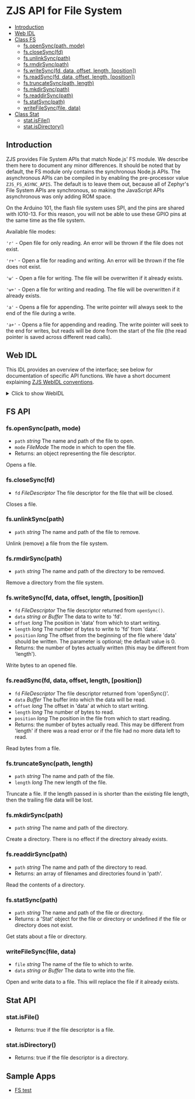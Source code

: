 ZJS API for File System
==================

* [Introduction](#introduction)
* [Web IDL](#web-idl)
* [Class FS](#fs-api)
  * [fs.openSync(path, mode)](#fsopensyncpath-mode)
  * [fs.closeSync(fd)](#fsclosesyncfd)
  * [fs.unlinkSync(path)](#fsunlinksyncpath)
  * [fs.rmdirSync(path)](#fsrmdirsyncpath)
  * [fs.writeSync(fd, data, offset, length, [position])](#fswritesyncfd-data-offset-length-position)
  * [fs.readSync(fd, data, offset, length, [position])](#fsreadsyncfd-data-offset-length-position)
  * [fs.truncateSync(path, length)](#fstruncatesyncpath-length)
  * [fs.mkdirSync(path)](#fsmkdirsyncpath)
  * [fs.readdirSync(path)](#fsreaddirsyncpath)
  * [fs.statSync(path)](#fsstatsyncpath)
  * [writeFileSync(file, data)](#writefilesyncfile-data)
* [Class Stat](#stat-api)
  * [stat.isFile()](#statisfile)
  * [stat.isDirectory()](#statisdirectory)

Introduction
------------

ZJS provides File System APIs that match Node.js' FS module. We
describe them here to document any minor differences. It should be
noted that by default, the FS module only contains the synchronous
Node.js APIs. The asynchronous APIs can be compiled in by enabling the
pre-processor value `ZJS_FS_ASYNC_APIS`. The default is to leave them
out, because all of Zephyr's File System APIs are synchronous, so
making the JavaScript APIs asynchronous was only adding ROM space.

On the Arduino 101, the flash file system uses SPI, and the pins are shared with
IO10-13. For this reason, you will not be able to use these GPIO pins at the
same time as the file system.

Available file modes:

`'r'` - Open file for only reading. An error will be thrown if the file does
not exist.

`'r+'` - Open a file for reading and writing. An error will be thrown if the
file does not exist.

`'w'` - Open a file for writing. The file will be overwritten if it already
exists.

`'w+'` - Open a file for writing and reading. The file will be overwritten if
it already exists.

`'a'` - Opens a file for appending. The write pointer will always seek
to the end of the file during a write.

`'a+'` - Opens a file for appending and reading. The write
pointer will seek to the end for writes, but reads will be done from the
start of the file (the read pointer is saved across different read calls).

Web IDL
-------
This IDL provides an overview of the interface; see below for
documentation of specific API functions.  We have a short document
explaining [ZJS WebIDL conventions](Notes_on_WebIDL.md).

<details>
<summary>Click to show WebIDL</summary>
<pre>
// require returns a FS object
// var fs = require('fs');
<p>
[ReturnFromRequire, ExternalInterface=(buffer,Buffer)]
interface FS {
    FileDescriptor openSync(string path, FileMode mode);
    void closeSync(FileDescriptor fd);
    void unlinkSync(string path);
    void rmdirSync(string path);
    long writeSync(FileDescriptor fd, (string or Buffer) data, long offset,
                   long length, optional long position);
    long readSync(FileDescriptor fd, Buffer data, long offset,
                  long length, optional long position);
    void truncateSync(string path, long length);
    void mkdirSync(string path);
    sequence < string > readdirSync(string path);
    Stat statSync(string path);
    void writeFileSync(string file, (string or Buffer) data);
};<p>// file descriptors are inherently platform specific, so we leave this
// as a placeholder
dictionary FileDescriptor {
    //string name;
};<p>interface Stat {
    boolean isFile();
    boolean isDirectory();
};<p>enum FileMode { "r", "w", "a", "r+", "w+", "a+" };</pre>
</details>

FS API
------

### fs.openSync(path, mode)
* `path` *string* The name and path of the file to open.
* `mode` *FileMode* The mode in which to open the file.
* Returns: an object representing the file descriptor.

Opens a file.

### fs.closeSync(fd)
* `fd` *FileDescriptor* The file descriptor for the file that will be closed.

Closes a file.

### fs.unlinkSync(path)
* `path` *string* The name and path of the file to remove.

Unlink (remove) a file from the file system.

### fs.rmdirSync(path)
* `path` *string* The name and path of the directory to be removed.

Remove a directory from the file system.

### fs.writeSync(fd, data, offset, length, [position])
* `fd` *FileDescriptor* The file descriptor returned from `openSync()`.
* `data` *string or Buffer* The data to write to 'fd'.
* `offset` *long* The position in 'data' from which to start writing.
* `length` *long* The number of bytes to write to 'fd' from 'data'.
* `position` *long* The offset from the beginning of the file where
  'data' should be written. The parameter is optional; the default value is 0.
* Returns: the number of bytes actually written (this may be different from 'length').

Write bytes to an opened file.

### fs.readSync(fd, data, offset, length, [position])
* `fd` *FileDescriptor* The file descriptor returned from 'openSync()'.
* `data` *Buffer* The buffer into which the data will be read.
* `offset` *long* The offset in 'data' at which to start writing.
* `length` *long* The number of bytes to read.
* `position` *long* The position in the file from which to start reading.
* Returns: the number of bytes actually read. This may be different from
'length' if there was a read error or if the file had no more data left to read.

Read bytes from a file.

### fs.truncateSync(path, length)
* `path` *string* The name and path of the file.
* `length` *long* The new length of the file.

Truncate a file. If the length passed in is shorter than the existing file
length, then the trailing file data will be lost.

### fs.mkdirSync(path)
* `path` *string* The name and path of the directory.

Create a directory. There is no effect if the directory already exists.

### fs.readdirSync(path)
* `path` *string* The name and path of the directory to read.
* Returns: an array of filenames and directories found in 'path'.

Read the contents of a directory.

### fs.statSync(path)
* `path` *string* The name and path of the file or directory.
* Returns: a 'Stat' object for the file or directory or undefined if the
file or directory does not exist.

Get stats about a file or directory.

### writeFileSync(file, data)
* `file` *string* The name of the file to which to write.
* `data` *string or Buffer* The data to write into the file.

Open and write data to a file. This will replace the file if it already exists.

Stat API
--------

### stat.isFile()
* Returns: true if the file descriptor is a file.

### stat.isDirectory()
* Returns: true if the file descriptor is a directory.

Sample Apps
-----------
* [FS test](../tests/test-fs.js)

